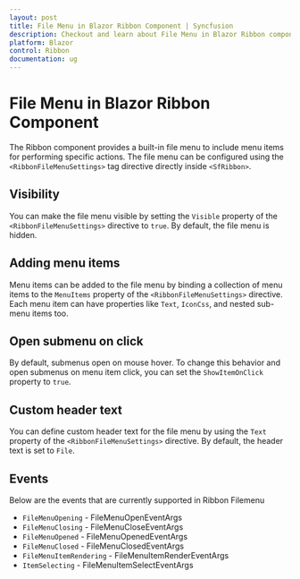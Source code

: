 ```yaml
---
layout: post
title: File Menu in Blazor Ribbon Component | Syncfusion
description: Checkout and learn about File Menu in Blazor Ribbon component in Blazor Server App and Blazor WebAssembly App.
platform: Blazor
control: Ribbon
documentation: ug
---
```


# File Menu in Blazor Ribbon Component

The Ribbon component provides a built-in file menu to include menu items for performing specific actions. The file menu can be configured using the `<RibbonFileMenuSettings>` tag directive directly inside `<SfRibbon>`.

## Visibility

You can make the file menu visible by setting the `Visible` property of the `<RibbonFileMenuSettings>` directive to `true`. By default, the file menu is hidden.

## Adding menu items

Menu items can be added to the file menu by binding a collection of menu items to the `MenuItems` property of the `<RibbonFileMenuSettings>` directive. Each menu item can have properties like `Text`, `IconCss`, and nested sub-menu items too.

## Open submenu on click

By default, submenus open on mouse hover. To change this behavior and open submenus on menu item click, you can set the `ShowItemOnClick` property to `true`.

## Custom header text

You can define custom header text for the file menu by using the `Text` property of the `<RibbonFileMenuSettings>` directive. By default, the header text is set to `File`.

## Events

Below are the events that are currently supported in Ribbon Filemenu

* `FileMenuOpening` - FileMenuOpenEventArgs
* `FileMenuClosing` - FileMenuCloseEventArgs
* `FileMenuOpened` - FileMenuOpenedEventArgs
* `FileMenuClosed` - FileMenuClosedEventArgs
* `FileMenuItemRendering` - FileMenuItemRenderEventArgs
* `ItemSelecting` - FileMenuItemSelectEventArgs